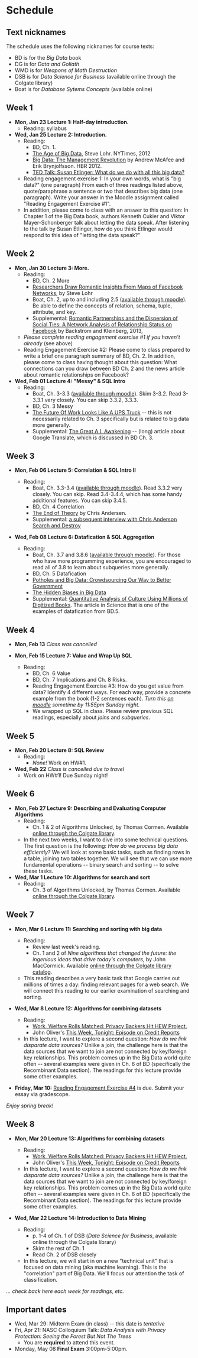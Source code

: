 # Schedule

## Text nicknames

The schedule uses the following nicknames for course texts:

- BD is for the *Big Data* book
- DG is for *Data and Goliath*
- WMD is for *Weapons of Math Destruction*
- DSB is for *Data Science for Business* (available online through the Colgate library)
- Boat is for *Database Sytems Concepts* (available online)

## Week 1

- **Mon, Jan 23 Lecture 1:  Half-day introduction.**
    + Reading: syllabus
- **Wed, Jan 25 Lecture 2: Introduction.**
    + Reading: 
        * BD, Ch. 1.
        * [The Age of Big Data](http://www.nytimes.com/2012/02/12/sunday-review/big-datas-impact-in-the-world.html), Steve Lohr.  NYTimes, 2012
        * [Big Data: The Management Revolution](https://hbr.org/2012/10/big-data-the-management-revolution) by Andrew McAfee and Erik Brynjolfsson.  HBR 2012.
        * [TED Talk: Susan Etlinger: What do we do with all this big data?](https://www.ted.com/talks/susan_etlinger_what_do_we_do_with_all_this_big_data)
    + Reading engagement exercise 1: In your own words, what is "big data?" (one paragraph) From each of three readings listed above, quote/paraphrase a sentence or two that describes big data (one paragraph).  Write your answer in the Moodle assignment called "Reading Engagement Exercise #1".
    + In addition, please come to class with an answer to this question: In Chapter 1 of the Big Data book, authors Kenneth Cukier and Viktor Mayer-Schonberger talk about letting the data speak. After listening to the talk by Susan Etlinger, how do you think Etlinger would respond to this idea of "letting the data speak?"   

## Week 2

- **Mon, Jan 30 Lecture 3: More.**
    + Reading: 
        * BD, Ch. 2 More
        * [Researchers Draw Romantic Insights From Maps of Facebook Networks](https://bits.blogs.nytimes.com/2013/10/28/spotting-romantic-relationships-on-facebook/), by Steve Lohr        
        * Boat, Ch. 2, up to and including 2.5 ([available through moodle](https://moodle.colgate.edu/mod/resource/view.php?id=193841)).  Be able to define the concepts of relation, schema, tuple, attribute, and key.
        * Supplemental: [Romantic Partnerships and the Dispersion of Social Ties:
A Network Analysis of Relationship Status on Facebook](https://arxiv.org/pdf/1310.6753v1.pdf) by Backstrom and Kleinberg, 2013,
    + *Please complete reading engagement exercise #1 if you haven't already* (see above)
    + Reading Engagement Exercise #2: Please come to class prepared to write a brief one paragraph summary of BD, Ch. 2.  In addition, please come to class having thought about this question: What connections can you draw between BD Ch. 2 and the news article about romantic relationships on Facebook?
- **Wed, Feb 01 Lecture 4: "Messy" & SQL Intro**
    + Reading: 
        * Boat, Ch. 3-3.3 ([available through moodle](https://moodle.colgate.edu/mod/resource/view.php?id=193842)).  Skim 3-3.2.  Read 3-3.3.1 very closely.  You can skip 3.3.2, 3.3.3.
        * BD, Ch. 3 Messy
        * [The Future Of Work Looks Like A UPS Truck](http://www.npr.org/sections/money/2014/05/02/308640135/episode-536-the-future-of-work-looks-like-a-ups-truck) -- this is not necessarily related to Ch. 3 specifically but is related to big data more generally.
        * Supplemental: [The Great A.I. Awakening](https://www.nytimes.com/2016/12/14/magazine/the-great-ai-awakening.html) -- (long) article about Google Translate, which is discussed in BD Ch. 3.


## Week 3

- **Mon, Feb 06 Lecture 5: Correlation & SQL Intro II** 
    + Reading: 
        * Boat, Ch. 3.3-3.4 ([available through moodle](https://moodle.colgate.edu/mod/resource/view.php?id=193842)).  Read 3.3.2 very closely.  You can skip.  Read 3.4-3.4.4, which has some handy additional features.  You can skip 3.4.5.
        * BD, Ch. 4 Correlation
        * [The End of Theory](https://www.wired.com/2008/06/pb-theory/) by Chris Andersen. 
        * Supplemental: [a subsequent interview with Chris Anderson Search and Destroy](http://www.wnyc.org/story/130967-search-and-destroy/)

- **Wed, Feb 08 Lecture 6: Datafication & SQL Aggregation**
    + Reading: 
        * Boat, Ch. 3.7 and 3.8.6 ([available through moodle](https://moodle.colgate.edu/mod/resource/view.php?id=193842)).  For those who have more programming experience, you are encouraged to read all of 3.8 to learn about subqueries more generally.
        * BD, Ch. 5 Datafication
        * [Potholes and Big Data: Crowdsourcing Our Way to Better Government](https://www.wired.com/insights/2014/03/potholes-big-data-crowdsourcing-way-better-government/)
        * [The Hidden Biases in Big Data](https://hbr.org/2013/04/the-hidden-biases-in-big-data)
        * Supplemental: [Quantitative Analysis of Culture Using Millions of Digitized Books](http://science.sciencemag.org/content/331/6014/176).  The article in Science that is one of the examples of datafication from BD.5.

## Week 4

- **Mon, Feb 13** *Class was cancelled*

- **Mon, Feb 15 Lecture 7: Value and Wrap Up SQL**
    + Reading: 
        * BD, Ch. 6 Value
        * BD, Ch. 7 Implications and Ch. 8 Risks.
        * Reading Engagement Exercise #3: How do you get value from data? Identify 4 different ways. For each way, provide a concrete example from the book (1-2 sentences each).  *Turn this [on moodle](https://moodle.colgate.edu/mod/assign/view.php?id=196431) sometime by 11:55pm Sunday night.*
        * We wrapped up SQL in class.  Please review previous SQL readings, especially about *joins* and *subqueries*.

## Week 5

- **Mon, Feb 20 Lecture 8: SQL Review**
    + Reading: 
        * *None!* Work on HW#1.
- **Wed, Feb 22** *Class is cancelled due to travel*
    + Work on HW#1! Due Sunday night!

## Week 6

- **Mon, Feb 27 Lecture 9: Describing and Evaluating Computer Algorithms**
    + Reading: 
        * Ch. 1 & 2 of Algorithms Unlocked, by Thomas Cormen.  Available [online through the Colgate library](http://site.ebrary.com/lib/colgate/detail.action?docID=10672795).
    + In the next two weeks, I want to dive into some technical questions.  The first question is the following: *How do we process big data efficiently?*  We will look at some basic tasks, such as finding rows in a table, joining two tables together.  We will see that we can use more fundamental operations -- binary search and sorting -- to solve these tasks.
- **Wed, Mar 1 Lecture 10: Algorithms for search and sort**
    + Reading:
        * Ch. 3 of Algorithms Unlocked, by Thomas Cormen.  Available [online through the Colgate library](http://site.ebrary.com/lib/colgate/detail.action?docID=10672795).

## Week 7

- **Mon, Mar 6 Lecture 11: Searching and sorting with big data**
    + Reading: 
        * Review last week's reading.
        * Ch. 1 and 2 of *Nine algorithms that changed the future: the ingenious ideas that drive today's computers*, by John MacCormick.  Available [online through the Colgate library catalog](http://library.colgate.edu/). 
    + This reading describes a very basic task that Google carries out millions of times a day: finding relevant pages for a web search.  We will connect this reading to our earlier examination of searching and sorting.
- **Wed, Mar 8 Lecture 12: Algorithms for combining datasets**
    + Reading:
        * [Work, Welfare Rolls Matched: Privacy Backers Hit HEW Project.](http://books.google.com/books?id=3wLD-4p12toC)
        * John Oliver's [This Week, Tonight: Episode on Credit Reports](https://www.youtube.com/watch?v=aRrDsbUdY_k)
    + In this lecture, I want to explore a second question: *How do we link disparate data sources?*  Unlike a join, the challenge here is that the data sources that we want to join are not connected by key/foreign key relationships.  This problem comes up in the Big Data world quite often -- several examples were given in Ch. 6 of BD (specifically the Recombinant Data section).  The readings for this lecture provide some other examples.

- **Friday, Mar 10:** [Reading Engagement Exercise #4](hw/reading_engagement_4.pdf) is due.  Submit your essay via gradescope.

*Enjoy spring break!*

## Week 8

- **Mon, Mar 20 Lecture 13: Algorithms for combining datasets**
    + Reading:
        * [Work, Welfare Rolls Matched: Privacy Backers Hit HEW Project.](http://books.google.com/books?id=3wLD-4p12toC)
        * John Oliver's [This Week, Tonight: Episode on Credit Reports](https://www.youtube.com/watch?v=aRrDsbUdY_k)
    + In this lecture, I want to explore a second question: *How do we link disparate data sources?*  Unlike a join, the challenge here is that the data sources that we want to join are not connected by key/foreign key relationships.  This problem comes up in the Big Data world quite often -- several examples were given in Ch. 6 of BD (specifically the Recombinant Data section).  The readings for this lecture provide some other examples.

- **Wed, Mar 22 Lecture 14: Introduction to Data Mining**
    + Reading:
        * p. 1-4 of Ch. 1 of DSB (*Data Science for Business*, available online through the Colgate library)
        * Skim the rest of Ch. 1
        * Read Ch. 2 of DSB closely
    + In this lecture, we will start in on a new "technical unit" that is focused on data mining (aka machine learning).  This is the "correlation" part of Big Data.  We'll focus our attention the task of classification.

*... check back here each week for readings, etc.*

## Important dates

- Wed, Mar 29: Midterm Exam (in class) -- this date is *tentative*
- Fri, Apr 21: NASC Colloquium Talk: *Data Analysis with Privacy Protection: Seeing the Forest But Not The Trees*
    + You are **required** to attend this event.
- Monday, May 08 **Final Exam** 3:00pm-5:00pm.
